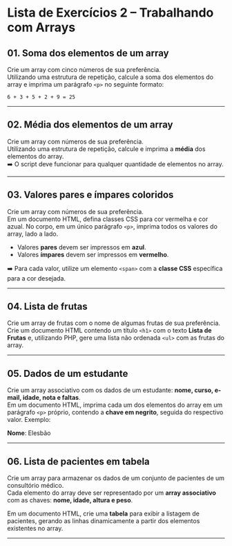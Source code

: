 # Lista de Exercícios 2 – Trabalhando com Arrays


## 01. Soma dos elementos de um array
Crie um array com cinco números de sua preferência.  
Utilizando uma estrutura de repetição, calcule a soma dos elementos do array e imprima um parágrafo `<p>` no seguinte formato:

```text
6 + 3 + 5 + 2 + 9 = 25
```

---

## 02. Média dos elementos de um array
Crie um array com números de sua preferência.  
Utilizando uma estrutura de repetição, calcule e imprima a **média** dos elementos do array.  
➡️ O script deve funcionar para qualquer quantidade de elementos no array.

---

## 03. Valores pares e ímpares coloridos
Crie um array com números de sua preferência.  
Em um documento HTML, defina classes CSS para cor vermelha e cor azual. No corpo, em um único parágrafo `<p>`, imprima todos os valores do array, lado a lado.  

- Valores **pares** devem ser impressos em **azul**.  
- Valores **ímpares** devem ser impressos em **vermelho**.  

➡️ Para cada valor, utilize um elemento `<span>` com a **classe CSS** específica para a cor desejada.

---

## 04. Lista de frutas
Crie um array de frutas com o nome de algumas frutas de sua preferência.  
Crie um documento HTML contendo um título `<h1>` com o texto **Lista de Frutas** e, utilizando PHP, gere uma lista não ordenada `<ul>` com as frutas do array.

---

## 05. Dados de um estudante
Crie um array associativo com os dados de um estudante: **nome, curso, e-mail, idade, nota e faltas**.  
Em um documento HTML, imprima cada um dos elementos do array em um parágrafo `<p>` próprio, contendo a **chave em negrito**, seguida do respectivo valor. Exemplo:

**Nome**: Elesbão

---

## 06. Lista de pacientes em tabela
Crie um array para armazenar os dados de um conjunto de pacientes de um consultório médico.  
Cada elemento do array deve ser representado por um **array associativo** com as chaves: **nome, idade, altura e peso**.  

Em um documento HTML, crie uma **tabela** para exibir a listagem de pacientes, gerando as linhas dinamicamente a partir dos elementos existentes no array.

---
